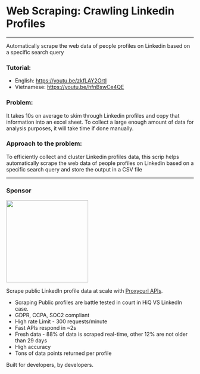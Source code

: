 # Web Scraping: Crawling Linkedin Profiles
---

Automatically scrape the web data of people profiles on Linkedin based on a specific search query

### Tutorial: 
- English: https://youtu.be/zkfLAY2OrtI
- Vietnamese: https://youtu.be/hfnBswCe4QE

### Problem: 
It takes 10s on average to skim through Linkedin profiles and copy that information into an excel sheet. To collect a large enough amount of data for analysis purposes, it will take time if done manually. 

### Approach to the problem:
To efficiently collect and cluster Linkedin profiles data, this scrip helps automatically scrape the web data of people profiles on Linkedin based on a specific search query and store the output in a CSV file

---
### Sponsor
[<img src="https://github.com/boringPpl/Linkedin-profiles-scraping/assets/44963656/74346dc1-a788-413d-a70f-95a1a70ecd67" width="220"/>](https://nubela.co/proxycurl?utm_campaign=influencer_marketing&utm_source=github&utm_medium=social&utm_content=daphne_linkedin_profiles_scraping
)

Scrape public LinkedIn profile data at scale with [Proxycurl APIs](https://nubela.co/proxycurl?utm_campaign=influencer_marketing&utm_source=github&utm_medium=social&utm_content=daphne_linkedin_profiles_scraping
).
- Scraping Public profiles are battle tested in court in HiQ VS LinkedIn case.
- GDPR, CCPA, SOC2 compliant
- High rate Limit - 300 requests/minute
- Fast APIs respond in ~2s
- Fresh data - 88% of data is scraped real-time, other 12% are not older than 29 days
- High accuracy
- Tons of data points returned per profile

Built for developers, by developers.


